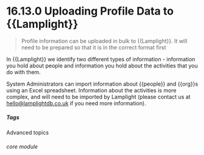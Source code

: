 # 16.13.0 <i class="fas fa-exchange-alt"></i>  Uploading Profile Data to {{Lamplight}}

> Profile information can be uploaded in bulk to {{Lamplight}}. It will need to be prepared so that it is in the correct format first



In {{Lamplight}} we identify two different types of information - information you hold about people and information you hold about the activities that you do with them. 

System Administrators can import information about {{people}} and {{org}}s using an Excel spreadsheet. Information about the activities is more complex, and will need to be imported by Lamplight (please contact us at [hello@lamplightdb.co.uk](mailto:hello@lamplightdb.co.uk) if you need more information).


##### Tags
Advanced topics

###### core module
